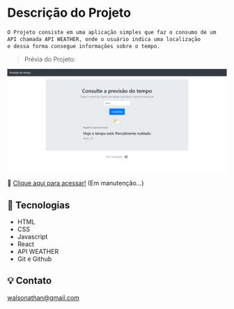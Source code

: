 # Descrição do Projeto
```
O Projeto consiste em uma aplicação simples que faz o consumo de um API chamada API WEATHER, onde o usuário indica uma localização 
e dessa forma consegue informações sobre o tempo.
```
> Prévia do Projeto:

![imagem](.github/image/preview.JPG)

🔗 [Clique aqui para acessar!](https://dabliuene.github.io/consulta-tempo/) (Em manutenção...)

## 🧰 Tecnologias

- HTML
- CSS
- Javascript
- React
- API WEATHER
- Git e Github

## 💡 Contato

walsonathan@gmail.com
